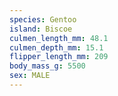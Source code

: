 ```yaml
---
species: Gentoo
island: Biscoe
culmen_length_mm: 48.1
culmen_depth_mm: 15.1
flipper_length_mm: 209
body_mass_g: 5500
sex: MALE
---
```

